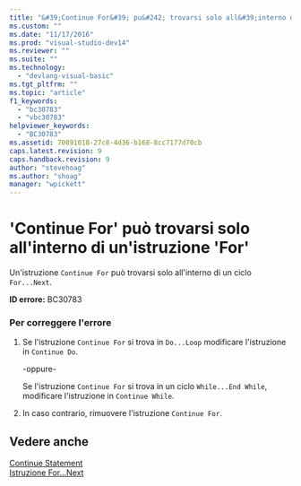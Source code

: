```yaml
---
title: "&#39;Continue For&#39; pu&#242; trovarsi solo all&#39;interno di un&#39;istruzione &#39;For&#39; | Microsoft Docs"
ms.custom: ""
ms.date: "11/17/2016"
ms.prod: "visual-studio-dev14"
ms.reviewer: ""
ms.suite: ""
ms.technology: 
  - "devlang-visual-basic"
ms.tgt_pltfrm: ""
ms.topic: "article"
f1_keywords: 
  - "bc30783"
  - "vbc30783"
helpviewer_keywords: 
  - "BC30783"
ms.assetid: 70891018-27c8-4d36-b168-8cc7177d70cb
caps.latest.revision: 9
caps.handback.revision: 9
author: "stevehoag"
ms.author: "shoag"
manager: "wpickett"
---
```

# &#39;Continue For&#39; pu&#242; trovarsi solo all&#39;interno di un&#39;istruzione &#39;For&#39;
Un'istruzione `Continue For` può trovarsi solo all'interno di un ciclo `For...Next`.  
  
 **ID errore:** BC30783  
  
### Per correggere l'errore  
  
1.  Se l'istruzione `Continue For` si trova in `Do...Loop` modificare l'istruzione in `Continue Do`.  
  
     \-oppure\-  
  
     Se l'istruzione `Continue For` si trova in un ciclo `While...End While`, modificare l'istruzione in `Continue While`.  
  
2.  In caso contrario, rimuovere l'istruzione `Continue For`.  
  
## Vedere anche  
 [Continue Statement](/dotnet/visual-basic/language-reference/statements/continue-statement)   
 [Istruzione For...Next](/dotnet/visual-basic/language-reference/statements/for-next-statement)